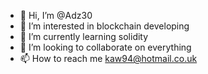 - 👋 Hi, I’m @Adz30
- 👀 I’m interested in blockchain developing
- 🌱 I’m currently learning solidity 
- 💞️ I’m looking to collaborate on everything 
- 📫 How to reach me kaw94@hotmail.co.uk 

<!---
Adz30/Adz30 is a ✨ special ✨ repository because its `README.md` (this file) appears on your GitHub profile.
You can click the Preview link to take a look at your changes.
--->

